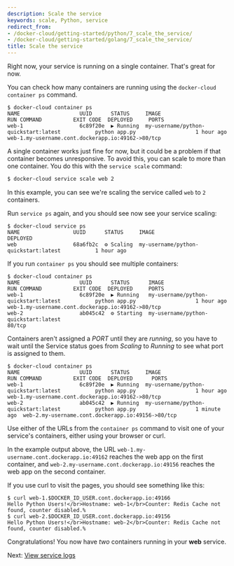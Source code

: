 ```yaml
---
description: Scale the service
keywords: scale, Python, service
redirect_from:
- /docker-cloud/getting-started/python/7_scale_the_service/
- /docker-cloud/getting-started/golang/7_scale_the_service/
title: Scale the service
---
```


Right now, your service is running on a single container. That's great for now.

You can check how many containers are running using the `docker-cloud container ps` command.

```
$ docker-cloud container ps
NAME                   UUID      STATUS     IMAGE                                          RUN COMMAND          EXIT CODE  DEPLOYED     PORTS
web-1                  6c89f20e  ▶ Running  my-username/python-quickstart:latest           python app.py                   1 hour ago   web-1.my-username.cont.dockerapp.io:49162->80/tcp
```

A single container works just fine for now, but it could be a problem if that container becomes unresponsive. To avoid this, you can scale to more than one container. You do this with the `service scale` command:

```bash
$ docker-cloud service scale web 2
```

In this example, you can see we're scaling the service called `web` to `2` containers.

Run `service ps` again, and you should see now see your service scaling:

```
$ docker-cloud service ps
NAME                 UUID      STATUS     IMAGE                                          DEPLOYED
web                  68a6fb2c  ⚙ Scaling  my-username/python-quickstart:latest           1 hour ago
```

If you run `container ps` you should see multiple containers:

```
$ docker-cloud container ps
NAME                   UUID      STATUS      IMAGE                                          RUN COMMAND          EXIT CODE  DEPLOYED     PORTS
web-1                  6c89f20e  ▶ Running   my-username/python-quickstart:latest           python app.py                   1 hour ago   web-1.my-username.cont.dockerapp.io:49162->80/tcp
web-2                  ab045c42  ⚙ Starting  my-username/python-quickstart:latest                                                        80/tcp
```

Containers aren't assigned a *PORT* until they are *running*, so you have to wait until the Service status goes from *Scaling* to *Running* to see what port is assigned to them.

```
$ docker-cloud container ps
NAME                   UUID      STATUS     IMAGE                                          RUN COMMAND          EXIT CODE  DEPLOYED      PORTS
web-1                  6c89f20e  ▶ Running  my-username/python-quickstart:latest           python app.py                   1 hour ago    web-1.my-username.cont.dockerapp.io:49162->80/tcp
web-2                  ab045c42  ▶ Running  my-username/python-quickstart:latest           python app.py                   1 minute ago  web-2.my-username.cont.dockerapp.io:49156->80/tcp
```

Use either of the URLs from the `container ps` command to visit one of your service's containers, either using your browser or curl.

In the example output above, the URL `web-1.my-username.cont.dockerapp.io:49162` reaches the web app on the first container, and `web-2.my-username.cont.dockerapp.io:49156` reaches the web app on the second container.

If you use curl to visit the pages, you should see something like this:

```
$ curl web-1.$DOCKER_ID_USER.cont.dockerapp.io:49166
Hello Python Users!</br>Hostname: web-1</br>Counter: Redis Cache not found, counter disabled.%
$ curl web-2.$DOCKER_ID_USER.cont.dockerapp.io:49156
Hello Python Users!</br>Hostname: web-2</br>Counter: Redis Cache not found, counter disabled.%
```

Congratulations! You now have *two* containers running in your **web** service.

Next: [View service logs](8_view_logs.md)

